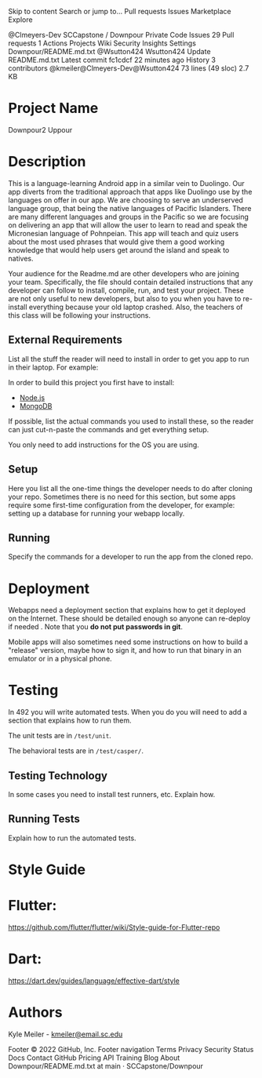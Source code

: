 Skip to content
Search or jump to…
Pull requests
Issues
Marketplace
Explore
 
@Clmeyers-Dev 
SCCapstone
/
Downpour
Private
Code
Issues
29
Pull requests
1
Actions
Projects
Wiki
Security
Insights
Settings
Downpour/README.md.txt
@Wsutton424
Wsutton424 Update README.md.txt
Latest commit fc1cdcf 22 minutes ago
 History
 3 contributors
@kmeiler@Clmeyers-Dev@Wsutton424
73 lines (49 sloc)  2.7 KB

# Project Name
Downpour2
Uppour
# Description
This is a language-learning Android app in a similar vein to Duolingo. Our app diverts from the traditional approach that apps
like Duolingo use by the languages on offer in our app. We are choosing to serve an underserved language group, that being the native languages of Pacific Islanders.
There are many different languages and groups in the Pacific so we are focusing on delivering an app that will allow the user to learn to read and speak the
Micronesian language of Pohnpeian. This app will teach and quiz users about the most used phrases that would give them a good working knowledge that would help users
get around the island and speak to natives.

Your audience for the Readme.md are other developers who are joining your team.
Specifically, the file should contain detailed instructions that any developer
can follow to install, compile, run, and test your project. These are not only
useful to new developers, but also to you when you have to re-install everything
because your old laptop crashed. Also, the teachers of this class will be
following your instructions.

## External Requirements

List all the stuff the reader will need to install in order to get you app to 
run in their laptop. For example:

In order to build this project you first have to install:

* [Node.js](https://nodejs.org/en/)
* [MongoDB](https://www.mongodb.com/)

If possible, list the actual commands you used to install these, so the reader
can just cut-n-paste the commands and get everything setup.

You only need to add instructions for the OS you are using.

## Setup

Here you list all the one-time things the developer needs to do after cloning
your repo. Sometimes there is no need for this section, but some apps require
some first-time configuration from the developer, for example: setting up a
database for running your webapp locally.

## Running

Specify the commands for a developer to run the app from the cloned repo.

# Deployment

Webapps need a deployment section that explains how to get it deployed on the 
Internet. These should be detailed enough so anyone can re-deploy if needed
. Note that you **do not put passwords in git**. 

Mobile apps will also sometimes need some instructions on how to build a
"release" version, maybe how to sign it, and how to run that binary in an
emulator or in a physical phone.

# Testing

In 492 you will write automated tests. When you do you will need to add a 
section that explains how to run them.

The unit tests are in `/test/unit`.

The behavioral tests are in `/test/casper/`.

## Testing Technology

In some cases you need to install test runners, etc. Explain how.

## Running Tests

Explain how to run the automated tests.

# Style Guide
# Flutter:
https://github.com/flutter/flutter/wiki/Style-guide-for-Flutter-repo
# Dart:
https://dart.dev/guides/language/effective-dart/style
# Authors

Kyle Meiler - kmeiler@email.sc.edu

Footer
© 2022 GitHub, Inc.
Footer navigation
Terms
Privacy
Security
Status
Docs
Contact GitHub
Pricing
API
Training
Blog
About
Downpour/README.md.txt at main · SCCapstone/Downpour
